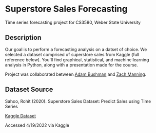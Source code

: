 # Superstore Sales Forecasting

Time series forecasting project for CS3580, Weber State University

## Description

Our goal is to perform a forecasting analysis on a datset of choice. We selected a dataset comprised of superstore sales from Kaggle (full reference below). You'll find graphical, statistical, and machine learning analysis in Python, along with a presentation made for the course. 

Project was collaborated between [Adam Bushman](https://github.com/adambushman) and [Zach Manning](https://github.com/zmanning13).

## Dataset Source
Sahoo, Rohit (2020). Superstore Sales Dataset: Predict Sales using Time Series

[Kaggle Dataset](https://www.kaggle.com/datasets/rohitsahoo/sales-forecasting)

Accessed 4/19/2022 via Kaggle
